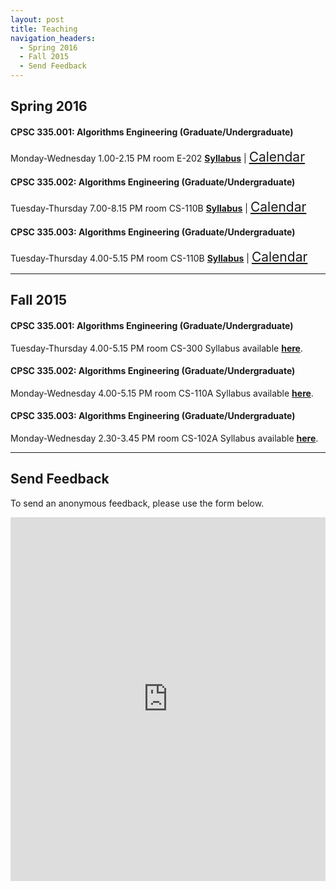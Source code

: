```yaml
---
layout: post
title: Teaching
navigation_headers:
  - Spring 2016
  - Fall 2015
  - Send Feedback
---
```


## Spring 2016

#### CPSC 335.001: Algorithms Engineering (Graduate/Undergraduate)
Monday-Wednesday 1.00-2.15 PM room E-202
[__Syllabus__](https://goo.gl/3Eocdc) | 
<a href="{{ site.baseurl }}/calendar/cpsc335-001" target="_blank" class="icon fa-calendar" style="font-size:1.5em;"><span class="label">Calendar</span></a>

#### CPSC 335.002: Algorithms Engineering (Graduate/Undergraduate)
Tuesday-Thursday 7.00-8.15 PM room CS-110B
[__Syllabus__](https://goo.gl/3Eocdc) |
<a href="{{ site.baseurl }}/calendar/cpsc335-002" target="_blank" class="icon fa-calendar" style="font-size:1.5em;"><span class="label">Calendar</span></a>

#### CPSC 335.003: Algorithms Engineering (Graduate/Undergraduate)
Tuesday-Thursday 4.00-5.15 PM room CS-110B
[__Syllabus__](https://goo.gl/3Eocdc) |
<a href="{{ site.baseurl }}/calendar/cpsc335-003" target="_blank" class="icon fa-calendar" style="font-size:1.5em;"><span class="label">Calendar</span></a>

***

## Fall 2015

#### CPSC 335.001: Algorithms Engineering (Graduate/Undergraduate)
Tuesday-Thursday 4.00-5.15 PM room CS-300
Syllabus available [__here__](https://goo.gl/uQ1QGj).

#### CPSC 335.002: Algorithms Engineering (Graduate/Undergraduate)
Monday-Wednesday 4.00-5.15 PM room CS-110A
Syllabus available [__here__](https://goo.gl/uQ1QGj).

#### CPSC 335.003: Algorithms Engineering (Graduate/Undergraduate)
Monday-Wednesday 2.30-3.45 PM room CS-102A
Syllabus available [__here__](https://goo.gl/uQ1QGj).

***

## Send Feedback
To send an anonymous feedback, please use the form below.
<iframe width="100%" height="582" allowTransparency="true" frameborder="0" scrolling="no" style="border:none" src="http://www.emailmeform.com/builder/embed/eRI7Vc0cdYe0sN0FnL2y5"><a href="http://www.emailmeform.com/builder/embed/eRI7Vc0cdYe0sN0FnL2y5">Fill out form.</a></iframe>
